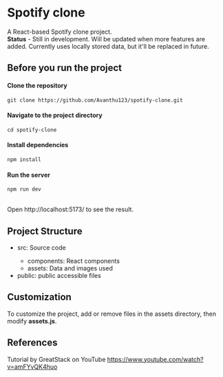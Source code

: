 # Spotify clone

A React-based Spotify clone project. <br>
**Status** - Still in development. Will be updated when more features are added.
Currently uses locally stored data, but it'll be replaced in future.

## Before you run the project

#### Clone the repository
```
git clone https://github.com/Avanthu123/spotify-clone.git
```
#### Navigate to the project directory
```
cd spotify-clone
```
#### Install dependencies
```
npm install
```
#### Run the server
```
npm run dev
```
<br>
Open http://localhost:5173/ to see the result.

## Project Structure
<ul>
  <li> src: Source code </li>
  <ul>
    <li> components: React components </li>
    <li> assets: Data and images used </li>
  </ul>
  <li> public: public accessible files </li>
</ul>
  

## Customization
To customize the project, add or remove files in the assets directory, then modify **assets.js**.

## References
Tutorial by GreatStack on YouTube https://www.youtube.com/watch?v=amFYvQK4huo
